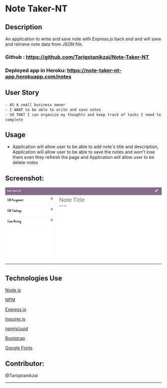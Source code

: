 # Note Taker-NT

## Description
An application to write and save note with Express.js back end and will save and retrieve note data from JSON file.

### Github : https://github.com/Tariqstanikzai/Note-Taker-NT

### Deployed app in Heroku: https://note-taker-nt-app.herokuapp.com/notes




## User Story
```
- AS A small business owner
- I WANT to be able to write and save notes
- SO THAT I can organize my thoughts and keep track of tasks I need to complete
```


## Usage
- Application will allow user to be able to add note's title and description, Application will allow user to be able to save the notes and won't lose them even they refresh the page and Application will allow user to be delete notes

## Screenshot:
![](public/img/deploy-pic.png)


## Technologies Use
<p><a href="https://nodejs.org/">Node.js</a></p>
<p><a href="https://www.npmjs.com/">NPM</a></p>
<p><a href="https://www.npmjs.com/package/express">Express.js</a></p>
<p><a href="https://www.npmjs.com/package/inquirer">Inquirer.js</a></p>
<p><a href="https://www.npmjs.com/package/uuid">npmjs/uuid</a></p>
<p><a href="https://getbootstrap.com/">Bootstrap</a></p>
<p><a href="https://fonts.google.com/">Google Fonts</a></p>


## Contributor:
@Tariqstanikzai
- - -
